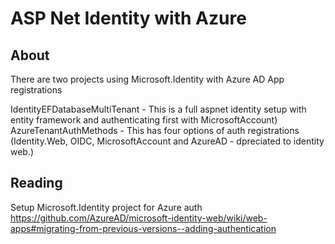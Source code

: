 # ASP Net Identity with Azure

## About
There are two projects using Microsoft.Identity with Azure AD App registrations

IdentityEFDatabaseMultiTenant - This is a full aspnet identity setup with entity framework and authenticating first with MicrosoftAccount)
AzureTenantAuthMethods - This has four options of auth registrations (Identity.Web, OIDC, MicrosoftAccount and AzureAD - dpreciated to identity web.)

## Reading
Setup Microsoft.Identity project for Azure auth https://github.com/AzureAD/microsoft-identity-web/wiki/web-apps#migrating-from-previous-versions--adding-authentication